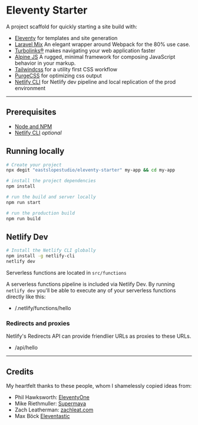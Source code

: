 # Eleventy Starter

A project scaffold for quickly starting a site build with:

- [Eleventy](https://11ty.dev) for templates and site generation
- [Laravel Mix](https://laravel-mix.com) An elegant wrapper around Webpack for the 80% use case.
- [Turbolinks®](https://github.com/turbolinks/turbolinks) makes navigating your web application faster
- [Alpine JS](https://github.com/alpinejs/alpine) A rugged, minimal framework for composing JavaScript behavior in your markup.
- [Tailwindcss](https://tailwindcss.com) for a utility first CSS workflow
- [PurgeCSS](https://www.purgecss.com/) for optimizing css output
- [Netlify CLI](https://www.npmjs.com/package/netlify-cli) for Netlify dev pipeline and local replication of the prod environment

---

## Prerequisites

- [Node and NPM](https://nodejs.org/)
- [Netlify CLI](https://www.npmjs.com/package/netlify-cli) _optional_

## Running locally

```bash
# Create your project
npx degit "eastslopestudio/eleventy-starter" my-app && cd my-app

# install the project dependencies
npm install

# run the build and server locally
npm run start

# run the production build
npm run build
```

## Netlify Dev

```bash
# Install the Netlify CLI globally
npm install -g netlify-cli
netlify dev
```

Serverless functions are located in `src/functions`

A serverless functions pipeline is included via Netlify Dev. By running `netlify dev` you'll be able to execute any of your serverless functions directly like this:

- /.netlify/functions/hello

### Redirects and proxies

Netlify's Redirects API can provide friendlier URLs as proxies to these URLs.

- /api/hello

---

## Credits

My heartfelt thanks to these people, whom I shamelessly copied ideas from:

- Phil Hawksworth: [EleventyOne](https://github.com/philhawksworth/eleventyone)
- Mike Riethmuller: [Supermaya](https://github.com/MadeByMike/supermaya)
- Zach Leatherman: [zachleat.com](https://github.com/zachleat/zachleat.com)
- Max Böck [Eleventastic](https://github.com/maxboeck/eleventastic)

